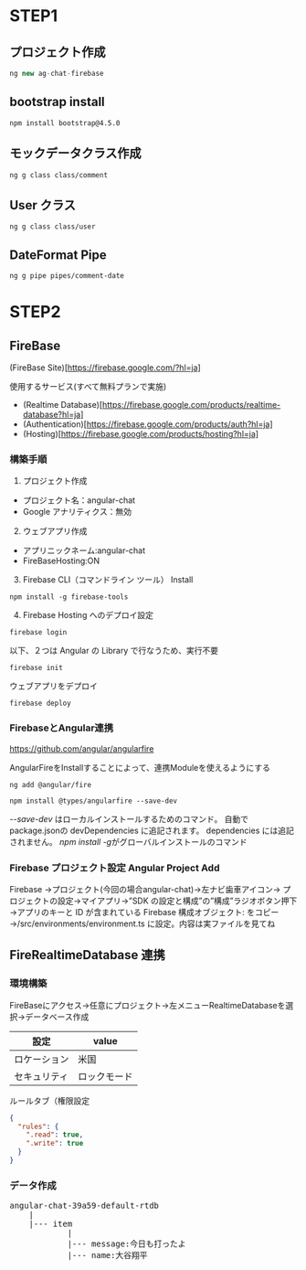 # STEP1

## プロジェクト作成

```typescript
ng new ag-chat-firebase
```

## bootstrap install

```shell
npm install bootstrap@4.5.0
```

## モックデータクラス作成

```shell
ng g class class/comment
```

## User クラス

```shell
ng g class class/user
```

## DateFormat Pipe

```shell
ng g pipe pipes/comment-date
```

# STEP2

## FireBase

(FireBase Site)[https://firebase.google.com/?hl=ja]

使用するサービス(すべて無料プランで実施)

- (Realtime Database)[https://firebase.google.com/products/realtime-database?hl=ja]
- (Authentication)[https://firebase.google.com/products/auth?hl=ja]
- (Hosting)[https://firebase.google.com/products/hosting?hl=ja]

### 構築手順

1. プロジェクト作成

- プロジェクト名：angular-chat
- Google アナリティクス：無効

2. ウェブアプリ作成

- アプリニックネーム:angular-chat
- FireBaseHosting:ON

3. Firebase CLI（コマンドライン ツール） Install

```shell
npm install -g firebase-tools
```

4. Firebase Hosting へのデプロイ設定

```shell
firebase login
```

以下、２つは Angular の Library で行なうため、実行不要

```shell
firebase init
```

ウェブアプリをデプロイ

```shell
firebase deploy
```

### FirebaseとAngular連携
https://github.com/angular/angularfire

AngularFireをInstallすることによって、連携Moduleを使えるようにする
```shell
ng add @angular/fire 
```
```shell
npm install @types/angularfire --save-dev
```
*--save-dev* はローカルインストールするためのコマンド。
    自動で package.jsonの devDependencies に追記されます。
    dependencies には追記されません。
*npm install -g*がグローバルインストールのコマンド

### Firebase プロジェクト設定 Angular Project Add

Firebase →プロジェクト(今回の場合angular-chat)→左ナビ歯車アイコン→
プロジェクトの設定→マイアプリ→”SDK の設定と構成”の”構成”ラジオボタン押下→アプリのキーと ID が含まれている Firebase 構成オブジェクト: をコピー→/src/environments/environment.ts に設定。内容は実ファイルを見てね
 


## FireRealtimeDatabase 連携

### 環境構築

FireBaseにアクセス→任意にプロジェクト→左メニューRealtimeDatabaseを選択→データベース作成

| 設定| value |
| ---- | ---- |
|ロケーション |   米国|
|セキュリティ |   ロックモード|

ルールタブ（権限設定
```json
{
  "rules": {
    ".read": true,
    ".write": true
  }
}
```

### データ作成
<pre>
angular-chat-39a59-default-rtdb
    |
    |--- item
            |
            |--- message:今日も打ったよ
            |--- name:大谷翔平
</pre>




```shell

```

##

```shell

```

##

```shell

```

##

```shell

```

##

```shell

```

##

```shell

```

##

```shell

```

##

```shell

```

##

```shell

```
